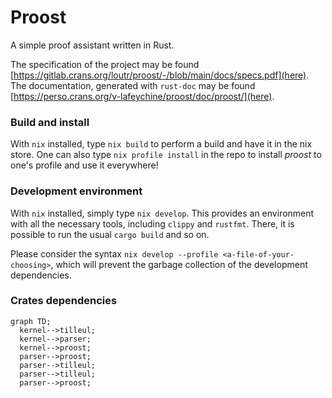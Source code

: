 # Proost

A simple proof assistant written in Rust.

The specification of the project may be found [https://gitlab.crans.org/loutr/proost/-/blob/main/docs/specs.pdf](here).
The documentation, generated with `rust-doc` may be found [https://perso.crans.org/v-lafeychine/proost/doc/proost/](here).


### Build and install
With `nix` installed, type `nix build` to perform a build and have it in the nix store. One can also type `nix profile install` in the repo to install *proost* to one's profile and use it everywhere!


### Development environment
With `nix` installed, simply type `nix develop`. This provides an environment with all the necessary tools, including `clippy` and `rustfmt`. There, it is possible to run the usual `cargo build` and so on.

Please consider the syntax `nix develop --profile <a-file-of-your-choosing>`, which will prevent the garbage collection of the development dependencies.


### Crates dependencies
```mermaid
graph TD;
  kernel-->tilleul;
  kernel-->parser;
  kernel-->proost;
  parser-->proost;
  parser-->tilleul;
  parser-->tilleul; 
  parser-->proost;
```
